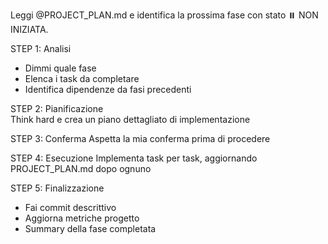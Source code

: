 Leggi @PROJECT_PLAN.md e identifica la prossima fase con stato ⏸️ NON INIZIATA.

STEP 1: Analisi
- Dimmi quale fase
- Elenca i task da completare
- Identifica dipendenze da fasi precedenti

STEP 2: Pianificazione  
Think hard e crea un piano dettagliato di implementazione

STEP 3: Conferma
Aspetta la mia conferma prima di procedere

STEP 4: Esecuzione
Implementa task per task, aggiornando PROJECT_PLAN.md dopo ognuno

STEP 5: Finalizzazione
- Fai commit descrittivo
- Aggiorna metriche progetto
- Summary della fase completata